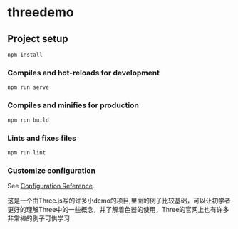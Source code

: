 # threedemo

## Project setup
```
npm install
```

### Compiles and hot-reloads for development
```
npm run serve
```

### Compiles and minifies for production
```
npm run build
```

### Lints and fixes files
```
npm run lint
```

### Customize configuration
See [Configuration Reference](https://cli.vuejs.org/config/).


这是一个由Three.js写的许多小demo的项目,里面的例子比较基础，可以让初学者更好的理解Three中的一些概念，并了解着色器的使用，Three的官网上也有许多非常棒的例子可供学习
